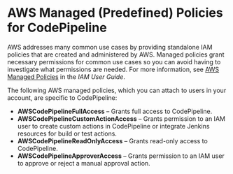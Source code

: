 # AWS Managed \(Predefined\) Policies for CodePipeline<a name="managed-policies"></a>

AWS addresses many common use cases by providing standalone IAM policies that are created and administered by AWS\. Managed policies grant necessary permissions for common use cases so you can avoid having to investigate what permissions are needed\. For more information, see [AWS Managed Policies](https://docs.aws.amazon.com/IAM/latest/UserGuide/access_policies_managed-vs-inline.html#aws-managed-policies) in the *IAM User Guide*\.

The following AWS managed policies, which you can attach to users in your account, are specific to CodePipeline:
+ **AWSCodePipelineFullAccess** – Grants full access to CodePipeline\.
+ **AWSCodePipelineCustomActionAccess** – Grants permission to an IAM user to create custom actions in CodePipeline or integrate Jenkins resources for build or test actions\.
+ **AWSCodePipelineReadOnlyAccess** – Grants read\-only access to CodePipeline\.
+ **AWSCodePipelineApproverAccess** – Grants permission to an IAM user to approve or reject a manual approval action\.